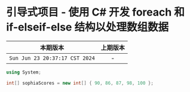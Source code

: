 # 引导式项目 - 使用 C# 开发 foreach 和 if-elseif-else 结构以处理数组数据

|本期版本|上期版本
|:---:|:---:
`Sun Jun 23 20:37:17 CST 2024` | -

```c#
using System;

int[] sophiaScores = new int[] { 90, 86, 87, 98, 100 };

```